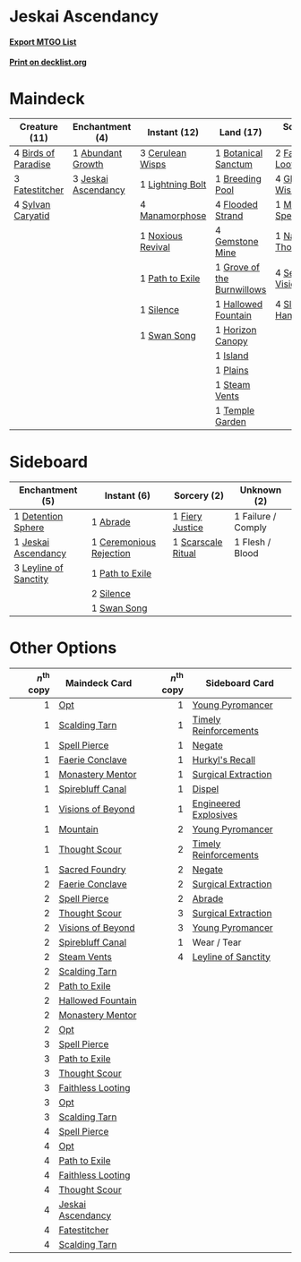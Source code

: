 # Jeskai Ascendancy

#### [Export MTGO List](../collection/Jeskai%20Ascendancy/Jeskai%20Ascendancy.txt)
#### [Print on decklist.org](http://decklist.org/?deckmain=1%09Abundant%20Growth%0A4%09Birds%20of%20Paradise%0A1%09Botanical%20Sanctum%0A1%09Breeding%20Pool%0A3%09Cerulean%20Wisps%0A2%09Faithless%20Looting%0A3%09Fatestitcher%0A4%09Flooded%20Strand%0A4%09Gemstone%20Mine%0A4%09Glittering%20Wish%0A1%09Grove%20of%20the%20Burnwillows%0A1%09Hallowed%20Fountain%0A1%09Horizon%20Canopy%0A1%09Island%0A3%09Jeskai%20Ascendancy%0A1%09Lightning%20Bolt%0A4%09Manamorphose%0A1%09Mystic%20Speculation%0A1%09Nagging%20Thoughts%0A1%09Noxious%20Revival%0A1%09Path%20to%20Exile%0A1%09Plains%0A4%09Serum%20Visions%0A1%09Silence%0A4%09Sleight%20of%20Hand%0A1%09Steam%20Vents%0A1%09Swan%20Song%0A4%09Sylvan%20Caryatid%0A1%09Temple%20Garden&deckside=1%09Abrade%0A1%09Ceremonious%20Rejection%0A1%09Detention%20Sphere%0A1%09Failure%20/%20Comply%0A1%09Fiery%20Justice%0A1%09Flesh%20/%20Blood%0A1%09Jeskai%20Ascendancy%0A3%09Leyline%20of%20Sanctity%0A1%09Path%20to%20Exile%0A1%09Scarscale%20Ritual%0A2%09Silence%0A1%09Swan%20Song)
# Maindeck

|                                        Creature (11)                                         |                                       Enchantment (4)                                        |                                        Instant (12)                                        |                                              Land (17)                                              |                                         Sorcery (16)                                          |
|----------------------------------------------------------------------------------------------|----------------------------------------------------------------------------------------------|--------------------------------------------------------------------------------------------|-----------------------------------------------------------------------------------------------------|-----------------------------------------------------------------------------------------------|
|4 [Birds of Paradise](http://gatherer.wizards.com/Pages/Card/Details.aspx?multiverseid=129906)|1 [Abundant Growth](http://gatherer.wizards.com/Pages/Card/Details.aspx?multiverseid=240017)  |3 [Cerulean Wisps](http://gatherer.wizards.com/Pages/Card/Details.aspx?multiverseid=158683) |1 [Botanical Sanctum](http://gatherer.wizards.com/Pages/Card/Details.aspx?multiverseid=417817)       |2 [Faithless Looting](http://gatherer.wizards.com/Pages/Card/Details.aspx?multiverseid=389512) |
|3 [Fatestitcher](http://gatherer.wizards.com/Pages/Card/Details.aspx?multiverseid=176456)     |3 [Jeskai Ascendancy](http://gatherer.wizards.com/Pages/Card/Details.aspx?multiverseid=386571)|1 [Lightning Bolt](http://gatherer.wizards.com/Pages/Card/Details.aspx?multiverseid=806)    |1 [Breeding Pool](http://gatherer.wizards.com/Pages/Card/Details.aspx?multiverseid=97088)            |4 [Glittering Wish](http://gatherer.wizards.com/Pages/Card/Details.aspx?multiverseid=136157)   |
|4 [Sylvan Caryatid](http://gatherer.wizards.com/Pages/Card/Details.aspx?multiverseid=373624)  |                                                                                              |4 [Manamorphose](http://gatherer.wizards.com/Pages/Card/Details.aspx?multiverseid=370568)   |4 [Flooded Strand](http://gatherer.wizards.com/Pages/Card/Details.aspx?multiverseid=405098)          |1 [Mystic Speculation](http://gatherer.wizards.com/Pages/Card/Details.aspx?multiverseid=126156)|
|                                                                                              |                                                                                              |1 [Noxious Revival](http://gatherer.wizards.com/Pages/Card/Details.aspx?multiverseid=230067)|4 [Gemstone Mine](http://gatherer.wizards.com/Pages/Card/Details.aspx?multiverseid=109761)           |1 [Nagging Thoughts](http://gatherer.wizards.com/Pages/Card/Details.aspx?multiverseid=409817)  |
|                                                                                              |                                                                                              |1 [Path to Exile](http://gatherer.wizards.com/Pages/Card/Details.aspx?multiverseid=220511)  |1 [Grove of the Burnwillows](http://gatherer.wizards.com/Pages/Card/Details.aspx?multiverseid=130595)|4 [Serum Visions](http://gatherer.wizards.com/Pages/Card/Details.aspx?multiverseid=50145)      |
|                                                                                              |                                                                                              |1 [Silence](http://gatherer.wizards.com/Pages/Card/Details.aspx?multiverseid=191083)        |1 [Hallowed Fountain](http://gatherer.wizards.com/Pages/Card/Details.aspx?multiverseid=97071)        |4 [Sleight of Hand](http://gatherer.wizards.com/Pages/Card/Details.aspx?multiverseid=25557)    |
|                                                                                              |                                                                                              |1 [Swan Song](http://gatherer.wizards.com/Pages/Card/Details.aspx?multiverseid=420715)      |1 [Horizon Canopy](http://gatherer.wizards.com/Pages/Card/Details.aspx?multiverseid=409571)          |                                                                                               |
|                                                                                              |                                                                                              |                                                                                            |1 [Island](http://gatherer.wizards.com/Pages/Card/Details.aspx?multiverseid=439857)                  |                                                                                               |
|                                                                                              |                                                                                              |                                                                                            |1 [Plains](http://gatherer.wizards.com/Pages/Card/Details.aspx?multiverseid=439856)                  |                                                                                               |
|                                                                                              |                                                                                              |                                                                                            |1 [Steam Vents](http://gatherer.wizards.com/Pages/Card/Details.aspx?multiverseid=405109)             |                                                                                               |
|                                                                                              |                                                                                              |                                                                                            |1 [Temple Garden](http://gatherer.wizards.com/Pages/Card/Details.aspx?multiverseid=405112)           |                                                                                               |


# Sideboard

|                                        Enchantment (5)                                         |                                           Instant (6)                                            |                                         Sorcery (2)                                         |   Unknown (2)    |
|------------------------------------------------------------------------------------------------|--------------------------------------------------------------------------------------------------|---------------------------------------------------------------------------------------------|------------------|
|1 [Detention Sphere](http://gatherer.wizards.com/Pages/Card/Details.aspx?multiverseid=270356)   |1 [Abrade](http://gatherer.wizards.com/Pages/Card/Details.aspx?multiverseid=430772)               |1 [Fiery Justice](http://gatherer.wizards.com/Pages/Card/Details.aspx?multiverseid=376332)   |1 Failure / Comply|
|1 [Jeskai Ascendancy](http://gatherer.wizards.com/Pages/Card/Details.aspx?multiverseid=386571)  |1 [Ceremonious Rejection](http://gatherer.wizards.com/Pages/Card/Details.aspx?multiverseid=417613)|1 [Scarscale Ritual](http://gatherer.wizards.com/Pages/Card/Details.aspx?multiverseid=154396)|1 Flesh / Blood   |
|3 [Leyline of Sanctity](http://gatherer.wizards.com/Pages/Card/Details.aspx?multiverseid=204993)|1 [Path to Exile](http://gatherer.wizards.com/Pages/Card/Details.aspx?multiverseid=220511)        |                                                                                             |                  |
|                                                                                                |2 [Silence](http://gatherer.wizards.com/Pages/Card/Details.aspx?multiverseid=191083)              |                                                                                             |                  |
|                                                                                                |1 [Swan Song](http://gatherer.wizards.com/Pages/Card/Details.aspx?multiverseid=420715)            |                                                                                             |                  |


# Other Options

|*n*<sup>th</sup> copy|                                       Maindeck Card                                        |*n*<sup>th</sup> copy|                                         Sideboard Card                                         |
|--------------------:|--------------------------------------------------------------------------------------------|--------------------:|------------------------------------------------------------------------------------------------|
|                    1|[Opt](http://gatherer.wizards.com/Pages/Card/Details.aspx?multiverseid=442948)              |                    1|[Young Pyromancer](http://gatherer.wizards.com/Pages/Card/Details.aspx?multiverseid=426592)     |
|                    1|[Scalding Tarn](http://gatherer.wizards.com/Pages/Card/Details.aspx?multiverseid=405107)    |                    1|[Timely Reinforcements](http://gatherer.wizards.com/Pages/Card/Details.aspx?multiverseid=220074)|
|                    1|[Spell Pierce](http://gatherer.wizards.com/Pages/Card/Details.aspx?multiverseid=425876)     |                    1|[Negate](http://gatherer.wizards.com/Pages/Card/Details.aspx?multiverseid=423707)               |
|                    1|[Faerie Conclave](http://gatherer.wizards.com/Pages/Card/Details.aspx?multiverseid=106531)  |                    1|[Hurkyl's Recall](http://gatherer.wizards.com/Pages/Card/Details.aspx?multiverseid=135260)      |
|                    1|[Monastery Mentor](http://gatherer.wizards.com/Pages/Card/Details.aspx?multiverseid=391883) |                    1|[Surgical Extraction](http://gatherer.wizards.com/Pages/Card/Details.aspx?multiverseid=397706)  |
|                    1|[Spirebluff Canal](http://gatherer.wizards.com/Pages/Card/Details.aspx?multiverseid=417822) |                    1|[Dispel](http://gatherer.wizards.com/Pages/Card/Details.aspx?multiverseid=401858)               |
|                    1|[Visions of Beyond](http://gatherer.wizards.com/Pages/Card/Details.aspx?multiverseid=220226)|                    1|[Engineered Explosives](http://gatherer.wizards.com/Pages/Card/Details.aspx?multiverseid=50139) |
|                    1|[Mountain](http://gatherer.wizards.com/Pages/Card/Details.aspx?multiverseid=439859)         |                    2|[Young Pyromancer](http://gatherer.wizards.com/Pages/Card/Details.aspx?multiverseid=426592)     |
|                    1|[Thought Scour](http://gatherer.wizards.com/Pages/Card/Details.aspx?multiverseid=380203)    |                    2|[Timely Reinforcements](http://gatherer.wizards.com/Pages/Card/Details.aspx?multiverseid=220074)|
|                    1|[Sacred Foundry](http://gatherer.wizards.com/Pages/Card/Details.aspx?multiverseid=405106)   |                    2|[Negate](http://gatherer.wizards.com/Pages/Card/Details.aspx?multiverseid=423707)               |
|                    2|[Faerie Conclave](http://gatherer.wizards.com/Pages/Card/Details.aspx?multiverseid=106531)  |                    2|[Surgical Extraction](http://gatherer.wizards.com/Pages/Card/Details.aspx?multiverseid=397706)  |
|                    2|[Spell Pierce](http://gatherer.wizards.com/Pages/Card/Details.aspx?multiverseid=425876)     |                    2|[Abrade](http://gatherer.wizards.com/Pages/Card/Details.aspx?multiverseid=430772)               |
|                    2|[Thought Scour](http://gatherer.wizards.com/Pages/Card/Details.aspx?multiverseid=380203)    |                    3|[Surgical Extraction](http://gatherer.wizards.com/Pages/Card/Details.aspx?multiverseid=397706)  |
|                    2|[Visions of Beyond](http://gatherer.wizards.com/Pages/Card/Details.aspx?multiverseid=220226)|                    3|[Young Pyromancer](http://gatherer.wizards.com/Pages/Card/Details.aspx?multiverseid=426592)     |
|                    2|[Spirebluff Canal](http://gatherer.wizards.com/Pages/Card/Details.aspx?multiverseid=417822) |                    1|Wear / Tear                                                                                     |
|                    2|[Steam Vents](http://gatherer.wizards.com/Pages/Card/Details.aspx?multiverseid=405109)      |                    4|[Leyline of Sanctity](http://gatherer.wizards.com/Pages/Card/Details.aspx?multiverseid=204993)  |
|                    2|[Scalding Tarn](http://gatherer.wizards.com/Pages/Card/Details.aspx?multiverseid=405107)    |                     |                                                                                                |
|                    2|[Path to Exile](http://gatherer.wizards.com/Pages/Card/Details.aspx?multiverseid=220511)    |                     |                                                                                                |
|                    2|[Hallowed Fountain](http://gatherer.wizards.com/Pages/Card/Details.aspx?multiverseid=97071) |                     |                                                                                                |
|                    2|[Monastery Mentor](http://gatherer.wizards.com/Pages/Card/Details.aspx?multiverseid=391883) |                     |                                                                                                |
|                    2|[Opt](http://gatherer.wizards.com/Pages/Card/Details.aspx?multiverseid=442948)              |                     |                                                                                                |
|                    3|[Spell Pierce](http://gatherer.wizards.com/Pages/Card/Details.aspx?multiverseid=425876)     |                     |                                                                                                |
|                    3|[Path to Exile](http://gatherer.wizards.com/Pages/Card/Details.aspx?multiverseid=220511)    |                     |                                                                                                |
|                    3|[Thought Scour](http://gatherer.wizards.com/Pages/Card/Details.aspx?multiverseid=380203)    |                     |                                                                                                |
|                    3|[Faithless Looting](http://gatherer.wizards.com/Pages/Card/Details.aspx?multiverseid=389512)|                     |                                                                                                |
|                    3|[Opt](http://gatherer.wizards.com/Pages/Card/Details.aspx?multiverseid=442948)              |                     |                                                                                                |
|                    3|[Scalding Tarn](http://gatherer.wizards.com/Pages/Card/Details.aspx?multiverseid=405107)    |                     |                                                                                                |
|                    4|[Spell Pierce](http://gatherer.wizards.com/Pages/Card/Details.aspx?multiverseid=425876)     |                     |                                                                                                |
|                    4|[Opt](http://gatherer.wizards.com/Pages/Card/Details.aspx?multiverseid=442948)              |                     |                                                                                                |
|                    4|[Path to Exile](http://gatherer.wizards.com/Pages/Card/Details.aspx?multiverseid=220511)    |                     |                                                                                                |
|                    4|[Faithless Looting](http://gatherer.wizards.com/Pages/Card/Details.aspx?multiverseid=389512)|                     |                                                                                                |
|                    4|[Thought Scour](http://gatherer.wizards.com/Pages/Card/Details.aspx?multiverseid=380203)    |                     |                                                                                                |
|                    4|[Jeskai Ascendancy](http://gatherer.wizards.com/Pages/Card/Details.aspx?multiverseid=386571)|                     |                                                                                                |
|                    4|[Fatestitcher](http://gatherer.wizards.com/Pages/Card/Details.aspx?multiverseid=176456)     |                     |                                                                                                |
|                    4|[Scalding Tarn](http://gatherer.wizards.com/Pages/Card/Details.aspx?multiverseid=405107)    |                     |                                                                                                |

